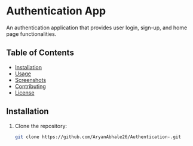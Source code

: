 # Authentication App

An authentication application that provides user login, sign-up, and home page functionalities.

## Table of Contents

- [Installation](#installation)
- [Usage](#usage)
- [Screenshots](#screenshots)
- [Contributing](#contributing)
- [License](#license)

## Installation

1. Clone the repository:
   ```bash
   git clone https://github.com/AryanAbhale26/Authentication-.git
